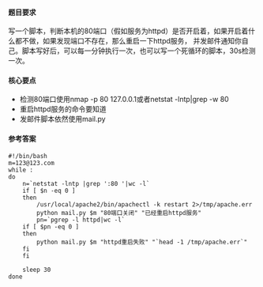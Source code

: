 ####  题目要求

写一个脚本，判断本机的80端口（假如服务为httpd）是否开启着，如果开启着什么都不做，如果发现端口不存在，那么重启一下httpd服务， 并发邮件通知你自己。脚本写好后，可以每一分钟执行一次，也可以写一个死循环的脚本，30s检测一次。

#### 核心要点

- 检测80端口使用nmap -p 80 127.0.0.1或者netstat -lntp|grep -w 80
- 重启httpd服务的命令要知道
- 发邮件脚本依然使用mail.py

#### 参考答案

```shell
#!/bin/bash
m=123@123.com
while :
do
    n=`netstat -lntp |grep ':80 '|wc -l`
    if [ $n -eq 0 ]
    then
        /usr/local/apache2/bin/apachectl -k restart 2>/tmp/apache.err
        python mail.py $m "80端口关闭" "已经重启httpd服务"
        pn=`pgrep -l httpd|wc -l`
	if [ $pn -eq 0 ]
	then
	    python mail.py $m "httpd重启失败" "`head -1 /tmp/apache.err`"
	fi
    fi
    
    sleep 30
done
```

